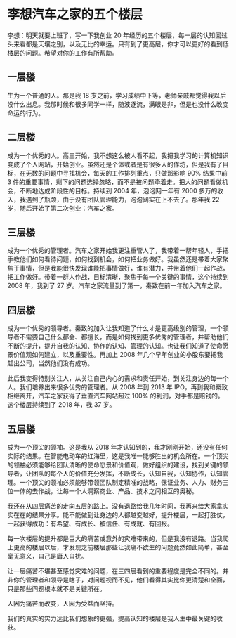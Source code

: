 # 李想汽车之家的五个楼层

李想：明天就要上班了，写一下我创业 20 年经历的五个楼层，每一层的认知回过头来看都是天壤之别，以及无比的幸运。只有到了更高层，你才可以更好的看到低楼层的问题。希望对你的工作有所帮助。

## 一层楼
生为ー个普通的人。那是我 18 岁之前，学习成绩中下等，老师亲戚都觉得我以后没什么出息。我那时候和很多同学一样，随波逐流，满眼是非，但是也没什么改变命运的行为。

## 二层楼
成为一个优秀的人。高三开始，我不想这么被人看不起，我把我学习的计算机知识变成了个人网站，开始创业。虽然还是个体或者是有很多人的作坊，但是我有了目标，在无数的问题中寻找机会，每天的工作排列重点，只做那影响 90% 结果中前 3 件的重要事情，剩下的问题选择忽略，而不是被问题牵着走。把大的问题看做机会，不断地达成阶段性的目标。持续到 2004 年，泡泡网一年有 2000 多万的收入，我遇到了瓶颈，由于没有团队管理能力，泡泡网实在上不去了。那年我 22 岁，随后开始了第二次创业：汽车之家。

## 三层楼
成为一个优秀的管理者。汽车之家开始我更注重管人了，我带着一帮年轻人，手把手教他们如何看待问题，如何找到机会，如何把业务做好。我虽然还是帯着大家聚焦于事情，但是我能很快发现谁能把事情做好，谁有潜力，并带着他们一起作战，把工作做好。带着一群人作战，目标清晰，聚焦于每一个关键的事情，这个持续到 2008 年，我到了 27 岁。汽车之家流量到了第一，秦致在前一年加入汽车之家。

## 四层楼
成为一个优秀的领导者。秦致的加入让我知道了什么オ是更高级别的管理，一个领导者不需要自己什么都会、都擅长，而是如何找到更多优秀的管理者，并帮助他们不断的提升，提升自我的认知、协作的认知、管理的认知。也让我们知道了使命愿景价值观如何建立，以及重要性。再加上 2008 年几个早年创业的小股东要把我赶出公司，当然他们没有成功。

此后我变得特别关注人，从关注自己内心的需求和责任开始，到关注身边的每一个人。我们培养出来很多优秀的管理者。从 2008 年到 2013 年 IPO，再到我和秦致相继离开，汽车之家获得了垂直汽车网站超过 100% 的利润，对手都是赔钱的。这个楼层持续到了 2018 年，我 37 岁。

## 五层楼
成为一个顶尖的领袖。这是我从 2018 年才认知到的，我才刚刚开始，还没有任何实际的结果。在智能电动车的红海里，这是我唯一能够胜出的机会所在。一个顶尖的领袖必须能够给团队清晰的使命愿景和价值观，做好组织的建设，找到关键的领导者，让团队的每个人的价值充分发挥，不断成长，认知自我，认知协作，认知管理。一个顶尖的领袖必须能够带领团队制定精准的战略，保证业务、人力、财务三位一体的去作战，让每一个人洞察商业、产品、技术之间相互的奥秘。

我还在从四层痛苦的走向五层的路上。没有退路给我几年时间，我再来给大家拿实实在在的结果分享。能不能做到让身边的人都越变越好，提升楼层，一起打胜仗，一起获得成功：有希望、有成长、被信任、有成就、有回报。

每一次楼层的提升都是巨大的痛苦或意外的灾难带来的，但是我没有退路。当我爬上更高的楼层以后，才发现之前楼层那些让我痛不欲生的问题竟然如此简单，甚至毫无意义，自己是庸人自扰。

让一层痛苦不堪甚至感觉灾难的问题，在三四层看到的重要程度是完全不同的。并非你的管理者和领导是瞎子，对问题视而不见，他们看得其实比你更清楚和全面，只是那些问题根本就不是关键所在。

人因为痛苦而改变，人因为受益而坚持。

我们的真实的实力远比我们想象的更强，提高认知的楼层是我人生中最关键的收获。



